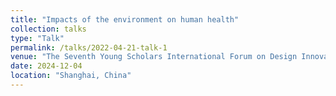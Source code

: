 ```yaml
---
title: "Impacts of the environment on human health"
collection: talks
type: "Talk"
permalink: /talks/2022-04-21-talk-1
venue: "The Seventh Young Scholars International Forum on Design Innovation in Shanghai Jiao Tong University"
date: 2024-12-04
location: "Shanghai, China"
---
```

